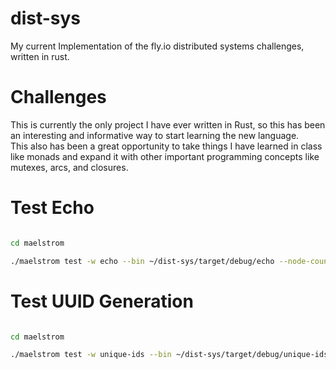 # dist-sys
My current Implementation of the fly.io distributed systems challenges, written in rust.

# Challenges
This is currently the only project I have ever written in Rust, so this has been an interesting and informative way to start learning the new language.\
This also has been a great opportunity to take things I have learned in class like monads and expand it with other important programming concepts like mutexes, arcs, and closures.

# Test Echo

```bash

cd maelstrom

./maelstrom test -w echo --bin ~/dist-sys/target/debug/echo --node-count 1 --time-limit 10
```

# Test UUID Generation

```bash

cd maelstrom

./maelstrom test -w unique-ids --bin ~/dist-sys/target/debug/unique-ids --time-limit 30 --rate 1000 --node-count 3 --availability total --nemesis partition
```
